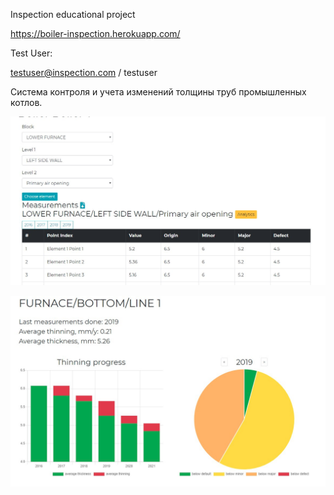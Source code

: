 Inspection
educational project

https://boiler-inspection.herokuapp.com/

Test User:

testuser@inspection.com / testuser

Система контроля и учета изменений толщины труб промышленных котлов. 


![Данные](https://github.com/Tashunya/Inspection2/blob/master/img/data.png)

![Анализ](https://github.com/Tashunya/Inspection2/blob/master/img/analytics.png)
